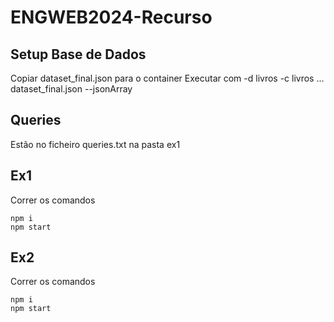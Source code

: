 # ENGWEB2024-Recurso

## Setup Base de Dados
Copiar dataset_final.json para o container
Executar com -d livros -c livros ... dataset_final.json --jsonArray

## Queries
Estão no ficheiro queries.txt na pasta ex1

## Ex1

Correr os comandos

    npm i
    npm start

## Ex2

Correr os comandos

    npm i
    npm start